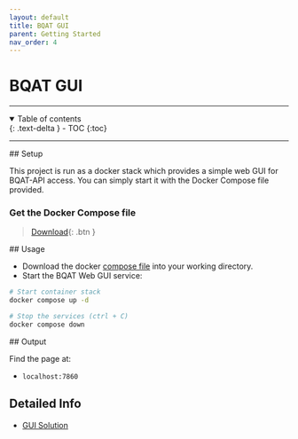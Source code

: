 ```yaml
---
layout: default
title: BQAT GUI
parent: Getting Started
nav_order: 4
---
```


# BQAT GUI

---
<details open markdown="block">
  <summary>
    Table of contents
  </summary>
  {: .text-delta }
- TOC
{:toc}
</details>

---

<a name="setup">
## Setup

This project is run as a docker stack which provides a simple web GUI for BQAT-API access. You can simply start it with the Docker Compose file provided.

### Get the Docker Compose file

> [Download](https://raw.githubusercontent.com/Biometix/bqat-gui/main/compose.yaml){: .btn }

<a name="usage">
## Usage

+ Download the docker [compose file](https://raw.githubusercontent.com/Biometix/bqat-gui/main/compose.yaml) into your working directory.
+ Start the BQAT Web GUI service:


``` sh
# Start container stack
docker compose up -d

# Stop the services (ctrl + C)
docker compose down
```
<a name="output">
## Output

Find the page at:

* `localhost:7860`

## Detailed Info
+ [GUI Solution](https://biometix.github.io/solutions/gui.html)

